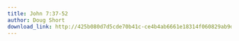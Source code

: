 ```yaml
---
title: John 7:37-52
author: Doug Short
download_link: http://425b080d7d5cde70b41c-ce4b4ab6661e18314f060829ab9d3455.r81.cf2.rackcdn.com/2012-10-14-john_7_37_52.mp3
---
```

